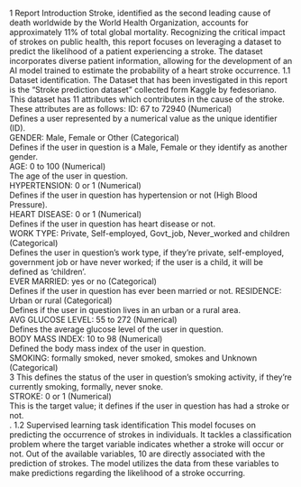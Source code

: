 1 Report Introduction 
Stroke, identified as the second leading cause of death worldwide by the World Health 
Organization, accounts for approximately 11% of total global mortality. Recognizing the 
critical impact of strokes on public health, this report focuses on leveraging a dataset to 
predict the likelihood of a patient experiencing a stroke. The dataset incorporates diverse 
patient information, allowing for the development of an AI model trained to estimate the 
probability of a heart stroke occurrence. 
1.1 Dataset identification. 
The Dataset that has been investigated in this report is the “Stroke prediction dataset” 
collected form Kaggle by fedesoriano. This dataset has 11 attributes which contributes in the 
cause of the stroke. 
These attributes are as follows: 
ID: 67 to 72940 (Numerical)  
Defines a user represented by a numerical value as the unique identifier (ID).  
GENDER: Male, Female or Other (Categorical)  
Defines if the user in question is a Male, Female or they identify as another gender.  
AGE: 0 to 100 (Numerical)  
The age of the user in question.  
HYPERTENSION: 0 or 1 (Numerical)  
Defines if the user in question has hypertension or not (High Blood Pressure).  
HEART DISEASE: 0 or 1 (Numerical)  
Defines if the user in question has heart disease or not.  
WORK TYPE: Private, Self-employed, Govt_job, Never_worked and children (Categorical)  
Defines the user in question’s work type, if they’re private, self-employed, government job 
or have never worked; if the user is a child, it will be defined as ‘children’.  
EVER MARRIED: yes or no (Categorical)  
Defines if the user in question has ever been married or not. 
RESIDENCE: Urban or rural (Categorical)  
Defines if the user in question lives in an urban or a rural area.  
AVG GLUCOSE LEVEL: 55 to 272 (Numerical)  
Defines the average glucose level of the user in question.  
BODY MASS INDEX: 10 to 98 (Numerical)  
Defined the body mass index of the user in question.  
SMOKING: formally smoked, never smoked, smokes and Unknown (Categorical)  
3 
This defines the status of the user in question’s smoking activity, if they’re currently 
smoking, formally, never snoke.  
STROKE: 0 or 1 (Numerical)  
This is the target value; it defines if the user in question has had a stroke or not.  
. 
1.2 Supervised learning task identification 
This model focuses on predicting the occurrence of strokes in individuals. It tackles a 
classification problem where the target variable indicates whether a stroke will occur or 
not. Out of the available variables, 10 are directly associated with the prediction of 
strokes. The model utilizes the data from these variables to make predictions regarding 
the likelihood of a stroke occurring. 
